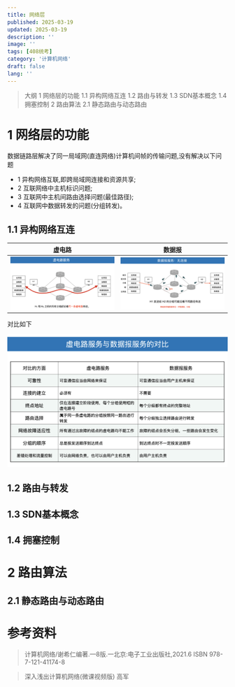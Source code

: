 ```yaml
---
title: 网络层
published: 2025-03-19
updated: 2025-03-19
description: ''
image: ''
tags: [408统考]
category: '计算机网络'
draft: false 
lang: ''
---
```


> 大纲
> 1 网络层的功能 1.1 异构网络互连 1.2 路由与转发 1.3 SDN基本概念 1.4 拥塞控制
> 2 路由算法 2.1 静态路由与动态路由

# 1 网络层的功能

数据链路层解决了同一局域网(直连网络)计算机间帧的传输问题,没有解决以下问题

+ 1 异构网络互联,即跨局域网连接和资源共享; 
+ 2 互联网络中主机标识问题;
+ 3 互联网中主机间路由选择问题(最佳路径);
+ 4 互联网中数据转发的问题(分组转发)。


## 1.1 异构网络互连

|  虚电路   |   数据报   |
| ---- | ---- |
|  <img src="https://raw.githubusercontent.com/MRchenyuheng/Blog_Pic_Bed/main/OS/20250319220642031.png"/>    | <img src="https://raw.githubusercontent.com/MRchenyuheng/Blog_Pic_Bed/main/OS/20250319220710355.png"/>      |

对比如下

<img src="https://raw.githubusercontent.com/MRchenyuheng/Blog_Pic_Bed/main/OS/20250319215944539.png"/>



## 1.2 路由与转发

## 1.3 SDN基本概念

## 1.4 拥塞控制

# 2 路由算法

## 2.1 静态路由与动态路由


# 参考资料

> 计算机网络/谢希仁编著.—8版.一北京:电子工业出版社,2021.6 ISBN 978-7-121-41174-8

> 深入浅出计算机网络(微课视频版) 高军